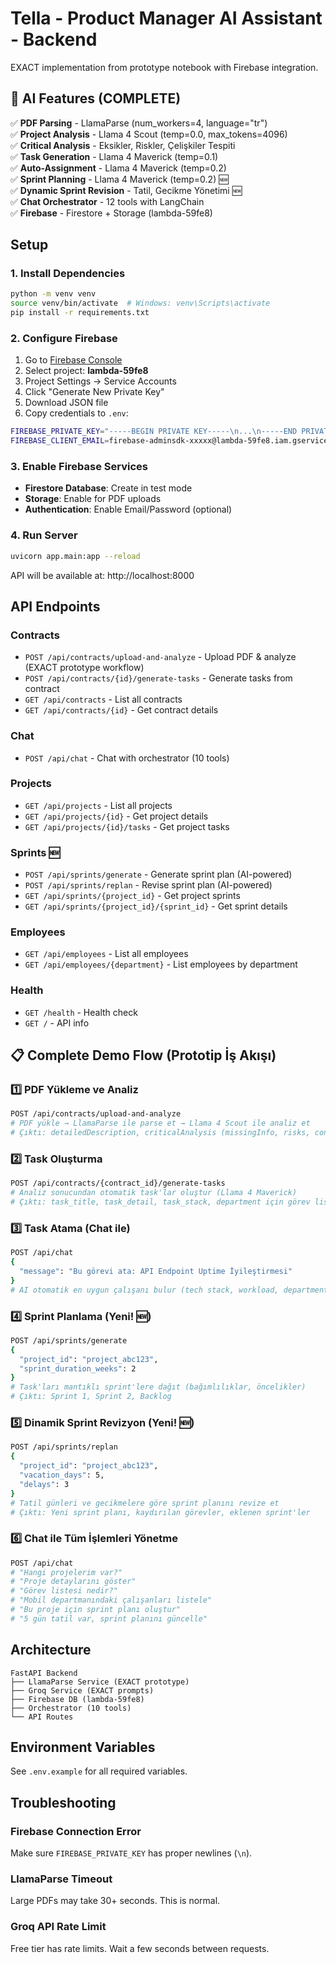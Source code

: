 # Tella - Product Manager AI Assistant - Backend

EXACT implementation from prototype notebook with Firebase integration.

## 🚀 AI Features (COMPLETE)

✅ **PDF Parsing** - LlamaParse (num_workers=4, language="tr")  
✅ **Project Analysis** - Llama 4 Scout (temp=0.0, max_tokens=4096)  
✅ **Critical Analysis** - Eksikler, Riskler, Çelişkiler Tespiti  
✅ **Task Generation** - Llama 4 Maverick (temp=0.1)  
✅ **Auto-Assignment** - Llama 4 Maverick (temp=0.2)  
✅ **Sprint Planning** - Llama 4 Maverick (temp=0.2) 🆕  
✅ **Dynamic Sprint Revision** - Tatil, Gecikme Yönetimi 🆕  
✅ **Chat Orchestrator** - 12 tools with LangChain  
✅ **Firebase** - Firestore + Storage (lambda-59fe8)

## Setup

### 1. Install Dependencies

```bash
python -m venv venv
source venv/bin/activate  # Windows: venv\Scripts\activate
pip install -r requirements.txt
```

### 2. Configure Firebase

1. Go to [Firebase Console](https://console.firebase.google.com/)
2. Select project: **lambda-59fe8**
3. Project Settings → Service Accounts
4. Click "Generate New Private Key"
5. Download JSON file
6. Copy credentials to `.env`:

```bash
FIREBASE_PRIVATE_KEY="-----BEGIN PRIVATE KEY-----\n...\n-----END PRIVATE KEY-----\n"
FIREBASE_CLIENT_EMAIL=firebase-adminsdk-xxxxx@lambda-59fe8.iam.gserviceaccount.com
```

### 3. Enable Firebase Services

- **Firestore Database**: Create in test mode
- **Storage**: Enable for PDF uploads
- **Authentication**: Enable Email/Password (optional)

### 4. Run Server

```bash
uvicorn app.main:app --reload
```

API will be available at: http://localhost:8000

## API Endpoints

### Contracts

- `POST /api/contracts/upload-and-analyze` - Upload PDF & analyze (EXACT prototype workflow)
- `POST /api/contracts/{id}/generate-tasks` - Generate tasks from contract
- `GET /api/contracts` - List all contracts
- `GET /api/contracts/{id}` - Get contract details

### Chat

- `POST /api/chat` - Chat with orchestrator (10 tools)

### Projects

- `GET /api/projects` - List all projects
- `GET /api/projects/{id}` - Get project details
- `GET /api/projects/{id}/tasks` - Get project tasks

### Sprints 🆕

- `POST /api/sprints/generate` - Generate sprint plan (AI-powered)
- `POST /api/sprints/replan` - Revise sprint plan (AI-powered)
- `GET /api/sprints/{project_id}` - Get project sprints
- `GET /api/sprints/{project_id}/{sprint_id}` - Get sprint details

### Employees

- `GET /api/employees` - List all employees
- `GET /api/employees/{department}` - List employees by department

### Health

- `GET /health` - Health check
- `GET /` - API info

## 📋 Complete Demo Flow (Prototip İş Akışı)

### 1️⃣ PDF Yükleme ve Analiz
```bash
POST /api/contracts/upload-and-analyze
# PDF yükle → LlamaParse ile parse et → Llama 4 Scout ile analiz et
# Çıktı: detailedDescription, criticalAnalysis (missingInfo, risks, contradictions), department, techStack, timeline, acceptanceCriteria
```

### 2️⃣ Task Oluşturma
```bash
POST /api/contracts/{contract_id}/generate-tasks
# Analiz sonucundan otomatik task'lar oluştur (Llama 4 Maverick)
# Çıktı: task_title, task_detail, task_stack, department için görev listesi
```

### 3️⃣ Task Atama (Chat ile)
```bash
POST /api/chat
{
  "message": "Bu görevi ata: API Endpoint Uptime İyileştirmesi"
}
# AI otomatik en uygun çalışanı bulur (tech stack, workload, department)
```

### 4️⃣ Sprint Planlama (Yeni! 🆕)
```bash
POST /api/sprints/generate
{
  "project_id": "project_abc123",
  "sprint_duration_weeks": 2
}
# Task'ları mantıklı sprint'lere dağıt (bağımlılıklar, öncelikler)
# Çıktı: Sprint 1, Sprint 2, Backlog
```

### 5️⃣ Dinamik Sprint Revizyon (Yeni! 🆕)
```bash
POST /api/sprints/replan
{
  "project_id": "project_abc123",
  "vacation_days": 5,
  "delays": 3
}
# Tatil günleri ve gecikmelere göre sprint planını revize et
# Çıktı: Yeni sprint planı, kaydırılan görevler, eklenen sprint'ler
```

### 6️⃣ Chat ile Tüm İşlemleri Yönetme
```bash
POST /api/chat
# "Hangi projelerim var?"
# "Proje detaylarını göster"
# "Görev listesi nedir?"
# "Mobil departmanındaki çalışanları listele"
# "Bu proje için sprint planı oluştur"
# "5 gün tatil var, sprint planını güncelle"
```

## Architecture

```
FastAPI Backend
├── LlamaParse Service (EXACT prototype)
├── Groq Service (EXACT prompts)
├── Firebase DB (lambda-59fe8)
├── Orchestrator (10 tools)
└── API Routes
```

## Environment Variables

See `.env.example` for all required variables.

## Troubleshooting

### Firebase Connection Error

Make sure `FIREBASE_PRIVATE_KEY` has proper newlines (`\n`).

### LlamaParse Timeout

Large PDFs may take 30+ seconds. This is normal.

### Groq API Rate Limit

Free tier has rate limits. Wait a few seconds between requests.

